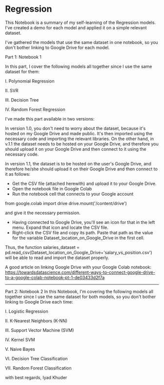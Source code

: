 # Regression
This Notebook is a summary of my self-learning of the Regression models. 
I've created a demo for each model and applied it on a simple relevant dataset.

I've gathered the models that use the same dataset in one notebook, so you don't bother linking to Google Drive for each model.


Part 1: Notebook 1

In this part, I cover the following models all together since I use the same dataset for them:

I. Polynomial Regression

II. SVR

III. Decision Tree

IV. Random Forest Regression

I've made this part available in two versions:

In version 1.0, you don't need to worry about the dataset, because it's hosted on my Google Drive and made public. It's then imported using the necessary code and importing the relevant libraries. On the other hand, in v.1.1 the dataset needs to be hosted on your Google Drive, and therefore you should upload it on your Google Drive and then connect to it using the necessary code.

In version 1.1, the dataset is to be hosted on the user's Google Drive, and therefore he/she should upload it on their Google Drive and then connect to it as follows: 
- Get the CSV file (attached herewith) and upload it to your Google Drive.
- Open the notebook file in  Google Colab
- Run the notebook cell that connects to your Google account

from google.colab import drive
drive.mount('/content/drive')

and give it the necessary permission.
- Having connected to  Google Drive, you'll see an icon for that in the left menu. Expand that icon and locate the CSV file.
- Right-click the CSV file and copy its path.
Paste that path as the value for the variable Dataset_location_on_Google_Drive in the first cell.

Thus, the function
salaries_dataset = pd.read_csv(Dataset_location_on_Google_Drive+'salary_vs_position.csv')
will be able to read and import the dataset properly.

A good article on linking Google Drive with your Google Colab notebook:
https://towardsdatascience.com/different-ways-to-connect-google-drive-to-a-google-colab-notebook-pt-1-de03433d2f7a

- - -

Part 2: Notebook 2
In this Notebook, I'm covering the following models all together since I use the same dataset for both models, so you don't bother linking to Google Drive each time:

I. Logistic Regression

II. K-Nearest Neighbors (K-NN)

III. Support Vector Machine (SVM)

IV. Kernel SVM

V. Naive Bayes

VI. Decision Tree Classification

VII. Random Forest Classification



with best regards,
Iyad Khuder
